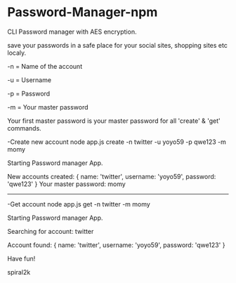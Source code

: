 # Password-Manager-npm

CLI Password manager with AES encryption.

save your passwords in a safe place for your social sites, shopping sites etc localy.


-n = Name of the account

-u = Username

-p = Password

-m = Your master password


Your first master password is your master password for all 'create' & 'get' commands. 

-Create new account
node app.js create -n twitter -u yoyo59 -p qwe123 -m momy


Starting Password manager App.

New accounts created:  { name: 'twitter', username: 'yoyo59', password: 'qwe123' }
Your master password:  momy

--------------------------------------------------------------------------------------------------------------

-Get account
node app.js get -n twitter -m momy


Starting Password manager App.

Searching for account:  twitter

Account found:
{ name: 'twitter', username: 'yoyo59', password: 'qwe123' }


Have fun!

spiral2k

